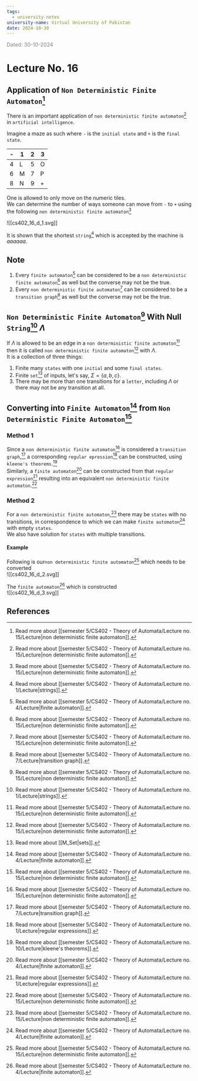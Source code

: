 ```yaml
---
tags:
  - university-notes
university-name: Virtual University of Pakistan
date: 2024-10-30
---
```


<span style="color: gray;">Dated: 30-10-2024</span>

# Lecture No. 16

## Application of `Non Deterministic Finite Automaton`[^1]

There is an important application of `non deterministic finite automaton`[^1] in `artificial intelligence`.

Imagine a maze as such where `-` is the `initial state` and `+` is the `final state`.

| -   | 1   | 2   | 3   |
| --- | --- | --- | --- |
| 4   | L   | 5   | O   |
| 6   | M   | 7   | P   |
| 8   | N   | 9   | +   |

One is allowed to only move on the numeric tiles.  
We can determine the number of ways someone can move from `-` to `+` using the following `non deterministic finite automaton`[^1]

![[cs402_16_d_1.svg]]

It is shown that the shortest `string`[^2] which is accepted by the machine is $aaaaaa$.

## Note

1. Every `finite automaton`[^3] can be considered to be a `non deterministic finite automaton`[^1] as well but the converse may not be the true.
2. Every `non deterministic finite automaton`[^1] can be considered to be a `transition graph`[^4] as well but the converse may not be the true.

## `Non Deterministic Finite Automaton`[^1] With Null `String`[^2] $\Lambda$

If $\Lambda$ is allowed to be an edge in a `non deterministic finite automaton`[^1] then it is called `non deterministic finite automaton`[^1] with $\Lambda$.  
It is a collection of three things:

1. Finite many `states` with one `initial` and some `final states`.
2. Finite `set`[^5] of inputs, let's say, $\Sigma =\{a, b, c\}$.
3. There may be more than one transitions for a `letter`, including $\Lambda$ or there may not be any transition at all.

## Converting into `Finite Automaton`[^3] from `Non Deterministic Finite Automaton`[^1]

### Method 1

Since a `non deterministic finite automaton`[^1] is considered a `transition graph`,[^4] a corresponding `regular epression`[^6] can be constructed, using `kleene's theorems`.[^7]  
Similarly, a `finite automaton`[^3] can be constructed from that `regular expression`[^6] resulting into an equivalent `non deterministic finite automaton`.[^1]

### Method 2

For a `non deterministic finite automaton`,[^1] there may be `states` with no transitions, in correspondence to which we can make `finite automaton`[^3] with empty `states`.  
We also have solution for `states` with multiple transitions.

#### Example

Following is our`non deterministic finite automaton`[^1] which needs to be converted  
![[cs402_16_d_2.svg]]

The `finite automaton`[^3] which is constructed  
![[cs402_16_d_3.svg]]

## References

[^1]: Read more about [[semester 5/CS402 - Theory of Automata/Lecture no. 15/Lecture|non deterministic finite automaton]].
[^2]: Read more about [[semester 5/CS402 - Theory of Automata/Lecture no. 1/Lecture|strings]].
[^3]: Read more about [[semester 5/CS402 - Theory of Automata/Lecture no. 4/Lecture|finite automaton]].
[^4]: Read more about [[semester 5/CS402 - Theory of Automata/Lecture no. 7/Lecture|transition graph]].
[^5]: Read more about [[M_Set|sets]].
[^6]: Read more about [[semester 5/CS402 - Theory of Automata/Lecture no. 1/Lecture|regular expressions]].
[^7]: Read more about [[semester 5/CS402 - Theory of Automata/Lecture no. 10/Lecture|kleene's theorems]].